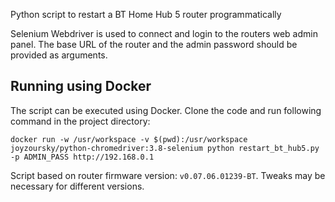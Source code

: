 Python script to restart a BT Home Hub 5 router programmatically

Selenium Webdriver is used to connect and login to the routers web admin panel. The base URL of the router and the admin password should be provided as arguments. 

## Running using Docker
The script can be executed using Docker. Clone the code and run following command in the project directory:
```
docker run -w /usr/workspace -v $(pwd):/usr/workspace joyzoursky/python-chromedriver:3.8-selenium python restart_bt_hub5.py -p ADMIN_PASS http://192.168.0.1
```

Script based on router firmware version: `v0.07.06.01239-BT`. Tweaks may be necessary for different versions.